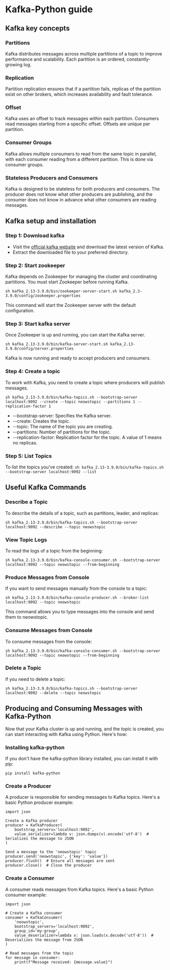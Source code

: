 # Kafka-Python guide

## Kafka key concepts

### Partitions

Kafka distributes messages across multiple partitions of a topic to improve performance and scalability. Each partition is an ordered, constantly-growing log.

### Replication

Partition replication ensures that if a partition fails, replicas of the partition exist on other brokers, which increases availability and fault tolerance.

### Offset

Kafka uses an offset to track messages within each partition. Consumers read messages starting from a specific offset. Offsets are unique per partition.

### Consumer Groups

Kafka allows multiple consumers to read from the same topic in parallel, with each consumer reading from a different partition. This is done via consumer groups.

### Stateless Producers and Consumers

Kafka is designed to be stateless for both producers and consumers. The producer does not know what other producers are publishing, and the consumer does not know in advance what other consumers are reading messages.

## Kafka setup and installation

### Step 1: Download kafka

- Visit the [official kafka website](https://kafka.apache.org/downloads) and download the latest version of Kafka.
- Extract the downloaded file to your preferred directory. 

### Step 2: Start zookeeper

Kafka depends on Zookeeper for managing the cluster and coordinating partitions. You must start Zookeeper before running Kafka.

`sh kafka_2.13-3.9.0/bin/zookeeper-server-start.sh kafka_2.3-3.9.0/config/zookeeper.properties`

This command will start the Zookeeper server with the default configuration.

### Step 3: Start kafka server

Once Zookeeper is up and running, you can start the Kafka server.

`sh kafka_2.13-3.9.0/bin/kafka-server-start.sh kafka_2.13-3.9.0/config/server.properties`

Kafka is now running and ready to accept producers and consumers.

### Step 4: Create a topic

To work with Kafka, you need to create a topic where producers will publish messages.

`sh kafka_2.13-3.9.0/bin/kafka-topics.sh --bootstrap-server localhost:9092 --create --topic neowstopic --partitions 1 --replication-factor 1`

- --bootstrap-server: Specifies the Kafka server.
- --create: Creates the topic.
- --topic: The name of the topic you are creating.
- --partitions: Number of partitions for the topic.
- --replication-factor: Replication factor for the topic. A value of 1 means no replicas.

### Step 5: List Topics

To list the topics you’ve created:
`sh kafka_2.13-3.9.0/bin/kafka-topics.sh --bootstrap-server localhost:9092 --list`

## Useful Kafka Commands

### Describe a Topic

To describe the details of a topic, such as partitions, leader, and replicas:

`sh kafka_2.13-3.9.0/bin/kafka-topics.sh --bootstrap-server localhost:9092 --describe --topic neowstopic`

### View Topic Logs

To read the logs of a topic from the beginning:

`sh kafka_2.13-3.9.0/bin/kafka-console-consumer.sh --bootstrap-server localhost:9092 --topic neowstopic --from-beginning`

### Produce Messages from Console

If you want to send messages manually from the console to a topic:

`sh kafka_2.13-3.9.0/bin/kafka-console-producer.sh --broker-list localhost:9092 --topic neowstopic`

This command allows you to type messages into the console and send them to neowstopic.

### Consume Messages from Console

To consume messages from the console:

`sh kafka_2.13-3.9.0/bin/kafka-console-consumer.sh --bootstrap-server localhost:9092 --topic neowstopic --from-beginning`

### Delete a Topic

If you need to delete a topic:

`sh kafka_2.13-3.9.0/bin/kafka-topics.sh --bootstrap-server localhost:9092 --delete --topic neowstopic`

## Producing and Consuming Messages with Kafka-Python

Now that your Kafka cluster is up and running, and the topic is created, you can start interacting with Kafka using Python. Here's how:

### Installing kafka-python

If you don't have the kafka-python library installed, you can install it with pip:

`pip install kafka-python`

### Create a Producer

A producer is responsible for sending messages to Kafka topics. Here's a basic Python producer example:

```from kafka import KafkaProducer
import json

Create a Kafka producer
producer = KafkaProducer(
    bootstrap_servers='localhost:9092',
    value_serializer=lambda v: json.dumps(v).encode('utf-8')  # Serializes the message to JSON
)

Send a message to the 'neowstopic' topic
producer.send('neowstopic', {'key': 'value'})
producer.flush()  # Ensure all messages are sent
producer.close()  # Close the producer
```

### Create a Consumer

A consumer reads messages from Kafka topics. Here's a basic Python consumer example:

```from kafka import KafkaConsumer
import json

# Create a Kafka consumer
consumer = KafkaConsumer(
    'neowstopic',
    bootstrap_servers='localhost:9092',
    group_id='my-group',
    value_deserializer=lambda x: json.loads(x.decode('utf-8'))  # Deserializes the message from JSON
)

# Read messages from the topic
for message in consumer:
    print(f"Message received: {message.value}")
```